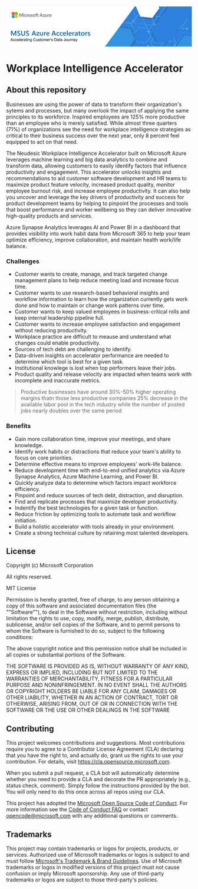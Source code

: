 ![MSUS Solution Accelerator](./images/MSUS%20Solution%20Accelerator%20Banner%20Two_981.png)

# Workplace Intelligence Accelerator

## About this repository

Businesses are using the power of data to transform their organization's sytems and processes, but many overlook the impact of applying the same principles to its workforce. Inspired employees are 125% more productive than an employee who is merely satisfied. While almost three quarters (71%) of organizations see the need for workplace intelligence strategies as critical to their business success over the next year, only 8 percent feel equipped to act on that need.

The Neudesic Workplace Intelligence Accelerator built on Microsoft Azure leverages machine learning and big data analytics to combine and transform data, allowing customers to easily identify factors that influence productivity and engagement. This accelerator unlocks insights and recommendations to aid customer software development and HR teams to maximize product feature velocity, increased product quality, monitor employee burnout risk, and increase employee productivity. It can also help you uncover and leverage the key drivers of productivity and success for product development teams by helping to pinpoint the processes and tools that boost performance and worker wellbeing so they can deliver innovative high-quality products and services.

Azure Synapse Analytics leverages AI and Power BI in a dashboard that provides visibility into work habit data from Microsoft 365 to help your team optimize efficiency, improve collaboration, and maintain health work/life balance.

### Challenges

* Customer wants to create, manage, and track targeted change management plans to help reduce meeting load and increase focus time.
* Customer wants to use research-based behavioral insights and workflow information to learn how the organization currently gets work done and how to maintain or change work patterns over time.
* Customer wants to keep valued employees in business-critical rolls and keep internal leadership pipeline full. 
* Customer wants to increase employee satisfaction and engagement without reducing productivity.
* Workplace practice are difficult to meause and understand what changes could enable productivity.
* Sources of tech debt are challenging to identify.
* Data-driven insights on accelerator performance are needed to determine which tool is best for a given task.
* Institutional knowlege is lost when top performers leave their jobs.
* Product quality and release velocity are impacted when teams work with incomplete and inaccurate metrics.

> Productive businesses have around 30%-50% higher operating margins thatn those less productive companies
> 25% decrease in the available labor pool in the tech industry while the number of posted jobs nearly doubles over the same period

### Benefits

* Gain more collaboration time, improve your meetings, and share knowledge.
* Identify work habits or distractions that reduce your team's ability to focus on core priorities.
* Determine effective means to improve employees' work-life balance.
* Reduce development time with end-to-end unified analytics via Azure Synapse Analytics, Azure Machine Learning, and Power BI.
* Quickly analyze data to determine which factors impact workforce efficiency.
* Pinpoint and reduce sources of tech debt, distraction, and disruption.
* Find and replicate processes that maximize developer productivity.
* Indentify the best technologies for a given task or function.
* Reduce friction by optimizing tools to automate task and workflow initiation.
* Build a holistic accelerator with tools already in your environment.
* Create a strong technical culture by retaining most talented developers.

## License

Copyright (c) Microsoft Corporation

All rights reserved.

MIT License

Permission is hereby granted, free of charge, to any person obtaining a copy of this software and associated documentation files (the ""Software""), to deal in the Software without restriction, including without limitation the rights to use, copy, modify, merge, publish, distribute, sublicense, and/or sell copies of the Software, and to permit persons to whom the Software is furnished to do so, subject to the following conditions:

The above copyright notice and this permission notice shall be included in all copies or substantial portions of the Software.

THE SOFTWARE IS PROVIDED AS IS, WITHOUT WARRANTY OF ANY KIND, EXPRESS OR IMPLIED, INCLUDING BUT NOT LIMITED TO THE WARRANTIES OF MERCHANTABILITY, FITNESS FOR A PARTICULAR PURPOSE AND NONINFRINGEMENT. IN NO EVENT SHALL THE AUTHORS OR COPYRIGHT HOLDERS BE LIABLE FOR ANY CLAIM, DAMAGES OR OTHER LIABILITY, WHETHER IN AN ACTION OF CONTRACT, TORT OR OTHERWISE, ARISING FROM, OUT OF OR IN CONNECTION WITH THE SOFTWARE OR THE USE OR OTHER DEALINGS IN THE SOFTWARE


## Contributing

This project welcomes contributions and suggestions.  Most contributions require you to agree to a
Contributor License Agreement (CLA) declaring that you have the right to, and actually do, grant us
the rights to use your contribution. For details, visit https://cla.opensource.microsoft.com.

When you submit a pull request, a CLA bot will automatically determine whether you need to provide
a CLA and decorate the PR appropriately (e.g., status check, comment). Simply follow the instructions
provided by the bot. You will only need to do this once across all repos using our CLA.

This project has adopted the [Microsoft Open Source Code of Conduct](https://opensource.microsoft.com/codeofconduct/).
For more information see the [Code of Conduct FAQ](https://opensource.microsoft.com/codeofconduct/faq/) or
contact [opencode@microsoft.com](mailto:opencode@microsoft.com) with any additional questions or comments.

## Trademarks

This project may contain trademarks or logos for projects, products, or services. Authorized use of Microsoft 
trademarks or logos is subject to and must follow 
[Microsoft's Trademark & Brand Guidelines](https://www.microsoft.com/en-us/legal/intellectualproperty/trademarks/usage/general).
Use of Microsoft trademarks or logos in modified versions of this project must not cause confusion or imply Microsoft sponsorship.
Any use of third-party trademarks or logos are subject to those third-party's policies.
